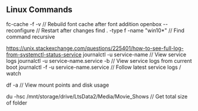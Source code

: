 ## Linux Commands 
fc-cache -f -v                  // Rebuild font cache after font addition
openbox --reconfigure           // Restart after changes 
find . -type f -name "win10*"   // Find command recursive

https://unix.stackexchange.com/questions/225401/how-to-see-full-log-from-systemctl-status-service
journalctl -u service-name              // View service logs
journalctl -u service-name.service -b   // View service logs from current boot
journalctl -f -u service-name.service   // Follow latest service logs / watch

df -a                                   // View mount points and disk usage

du -hsc /mnt/storage/drive/LtsData2/Media/Movie_Shows  // Get total size of folder
